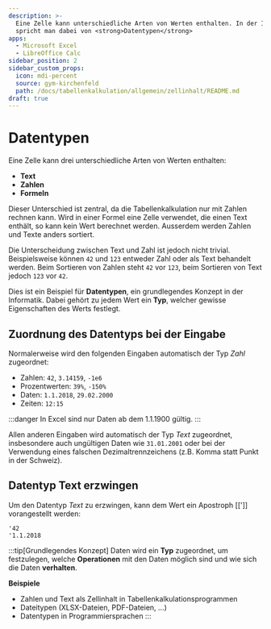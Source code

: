 ```yaml
---
description: >-
  Eine Zelle kann unterschiedliche Arten von Werten enthalten. In der Informatik
  spricht man dabei von <strong>Datentypen</strong>
apps:
  - Microsoft Excel
  - LibreOffice Calc
sidebar_position: 2
sidebar_custom_props:
  icon: mdi-percent
  source: gym-kirchenfeld
  path: /docs/tabellenkalkulation/allgemein/zellinhalt/README.md
draft: true
---
```


# Datentypen



Eine Zelle kann drei unterschiedliche Arten von Werten enthalten:

- **Text**
- **Zahlen**
- **Formeln**

Dieser Unterschied ist zentral, da die Tabellenkalkulation nur mit Zahlen rechnen kann. Wird in einer Formel eine Zelle verwendet, die einen Text enthält, so kann kein Wert berechnet werden. Ausserdem werden Zahlen und Texte anders sortiert.

Die Unterscheidung zwischen Text und Zahl ist jedoch nicht trivial. Beispielsweise können `42` und `123` entweder Zahl oder als Text behandelt werden. Beim Sortieren von Zahlen steht `42` vor `123`, beim Sortieren von Text jedoch `123` vor `42`.

Dies ist ein Beispiel für **Datentypen**, ein grundlegendes Konzept in der Informatik. Dabei gehört zu jedem Wert ein **Typ**, welcher gewisse Eigenschaften des Werts festlegt.

## Zuordnung des Datentyps bei der Eingabe

Normalerweise wird den folgenden Eingaben automatisch der Typ *Zahl* zugeordnet:

- Zahlen: `42`, `3.14159`, `-1e6`
- Prozentwerten: `39%`, `-150%`
- Daten: `1.1.2018`, `29.02.2000`
- Zeiten: `12:15`

:::danger
In Excel sind nur Daten ab dem 1.1.1900 gültig.
:::

Allen anderen Eingaben wird automatisch der Typ *Text* zugeordnet, insbesondere auch ungültigen Daten wie `31.01.2001` oder bei der Verwendung eines falschen Dezimaltrennzeichens (z.B. Komma statt Punkt in der Schweiz).

## Datentyp Text erzwingen

Um den Datentyp *Text* zu erzwingen, kann dem Wert ein Apostroph  [[']] vorangestellt werden:

```
'42
'1.1.2018
```

:::tip[Grundlegendes Konzept]
Daten wird ein **Typ** zugeordnet, um festzulegen, welche **Operationen** mit den Daten möglich sind und wie sich die Daten **verhalten**.

**Beispiele**

- Zahlen und Text als Zellinhalt in Tabellenkalkulationsprogrammen
- Dateitypen (XLSX-Dateien, PDF-Dateien, ...)
- Datentypen in Programmiersprachen
:::
